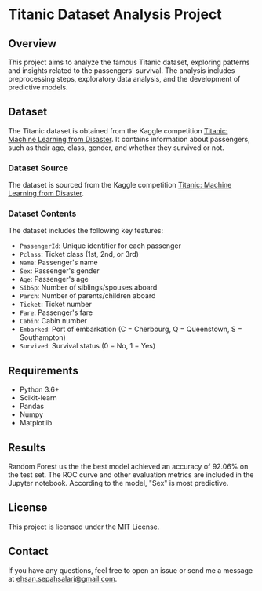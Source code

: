 # Titanic Dataset Analysis Project

## Overview

This project aims to analyze the famous Titanic dataset, exploring patterns and insights related to the passengers' survival. The analysis includes preprocessing steps, exploratory data analysis, and the development of predictive models.

## Dataset

The Titanic dataset is obtained from the Kaggle competition [Titanic: Machine Learning from Disaster](https://www.kaggle.com/c/titanic/data). It contains information about passengers, such as their age, class, gender, and whether they survived or not.

### Dataset Source

The dataset is sourced from the Kaggle competition [Titanic: Machine Learning from Disaster](https://www.kaggle.com/c/titanic/data).

### Dataset Contents

The dataset includes the following key features:

- `PassengerId`: Unique identifier for each passenger
- `Pclass`: Ticket class (1st, 2nd, or 3rd)
- `Name`: Passenger's name
- `Sex`: Passenger's gender
- `Age`: Passenger's age
- `SibSp`: Number of siblings/spouses aboard
- `Parch`: Number of parents/children aboard
- `Ticket`: Ticket number
- `Fare`: Passenger's fare
- `Cabin`: Cabin number
- `Embarked`: Port of embarkation (C = Cherbourg, Q = Queenstown, S = Southampton)
- `Survived`: Survival status (0 = No, 1 = Yes)
  
## Requirements
- Python 3.6+
- Scikit-learn
- Pandas
- Numpy
- Matplotlib

## Results
Random Forest us the the best model achieved an accuracy of 92.06% on the test set. The ROC curve and other evaluation metrics are included in the Jupyter notebook. According to the model, "Sex" is most predictive.

## License
This project is licensed under the MIT License.

## Contact
If you have any questions, feel free to open an issue or send me a message at ehsan.sepahsalari@gmail.com.
